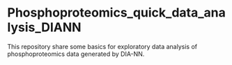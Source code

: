 # Phosphoproteomics_quick_data_analysis_DIANN
This repository share some basics for exploratory data analysis of phosphoproteomics data generated by DIA-NN.
